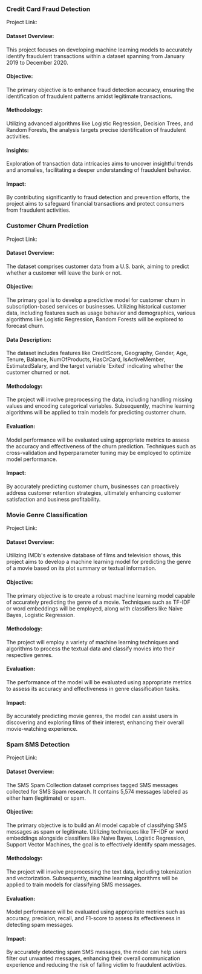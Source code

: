 ### Credit Card Fraud Detection
Project Link:
#### Dataset Overview:
This project focuses on developing machine learning models to accurately identify fraudulent transactions within a dataset spanning from January 2019 to December 2020. 
#### Objective:
The primary objective is to enhance fraud detection accuracy, ensuring the identification of fraudulent patterns amidst legitimate transactions.
#### Methodology:
Utilizing advanced algorithms like Logistic Regression, Decision Trees, and Random Forests, the analysis targets precise identification of fraudulent activities.
#### Insights:
Exploration of transaction data intricacies aims to uncover insightful trends and anomalies, facilitating a deeper understanding of fraudulent behavior.
#### Impact:
By contributing significantly to fraud detection and prevention efforts, the project aims to safeguard financial transactions and protect consumers from fraudulent activities.

### Customer Churn Prediction
Project Link:
#### Dataset Overview:
The dataset comprises customer data from a U.S. bank, aiming to predict whether a customer will leave the bank or not.
#### Objective:
The primary goal is to develop a predictive model for customer churn in subscription-based services or businesses. Utilizing historical customer data, including features such as usage behavior and demographics, various algorithms like Logistic Regression, Random Forests will be explored to forecast churn.
#### Data Description:
The dataset includes features like CreditScore, Geography, Gender, Age, Tenure, Balance, NumOfProducts, HasCrCard, IsActiveMember, EstimatedSalary, and the target variable 'Exited' indicating whether the customer churned or not.
#### Methodology:
The project will involve preprocessing the data, including handling missing values and encoding categorical variables. Subsequently, machine learning algorithms will be applied to train models for predicting customer churn.
#### Evaluation:
Model performance will be evaluated using appropriate metrics to assess the accuracy and effectiveness of the churn prediction. Techniques such as cross-validation and hyperparameter tuning may be employed to optimize model performance.
#### Impact:
By accurately predicting customer churn, businesses can proactively address customer retention strategies, ultimately enhancing customer satisfaction and business profitability.

### Movie Genre Classification
Project Link:
#### Dataset Overview:
Utilizing IMDb's extensive database of films and television shows, this project aims to develop a machine learning model for predicting the genre of a movie based on its plot summary or textual information.

#### Objective:
The primary objective is to create a robust machine learning model capable of accurately predicting the genre of a movie. Techniques such as TF-IDF or word embeddings will be employed, along with classifiers like Naive Bayes, Logistic Regression.
#### Methodology:
The project will employ a variety of machine learning techniques and algorithms to process the textual data and classify movies into their respective genres. 
#### Evaluation:
The performance of the model will be evaluated using appropriate metrics to assess its accuracy and effectiveness in genre classification tasks.
#### Impact:
By accurately predicting movie genres, the model can assist users in discovering and exploring films of their interest, enhancing their overall movie-watching experience.

### Spam SMS Detection
Project Link:
#### Dataset Overview:
The SMS Spam Collection dataset comprises tagged SMS messages collected for SMS Spam research. It contains 5,574 messages labeled as either ham (legitimate) or spam.
#### Objective:
The primary objective is to build an AI model capable of classifying SMS messages as spam or legitimate. Utilizing techniques like TF-IDF or word embeddings alongside classifiers like Naive Bayes, Logistic Regression,  Support Vector Machines, the goal is to effectively identify spam messages.
#### Methodology:
The project will involve preprocessing the text data, including tokenization and vectorization. Subsequently, machine learning algorithms will be applied to train models for classifying SMS messages.
#### Evaluation:
Model performance will be evaluated using appropriate metrics such as accuracy, precision, recall, and F1-score to assess its effectiveness in detecting spam messages.
#### Impact:
By accurately detecting spam SMS messages, the model can help users filter out unwanted messages, enhancing their overall communication experience and reducing the risk of falling victim to fraudulent activities.

